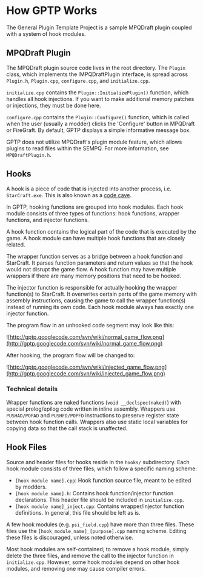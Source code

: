# How GPTP Works #

The General Plugin Template Project is a sample MPQDraft plugin coupled with a system of hook modules.

## MPQDraft Plugin ##

The MPQDraft plugin source code lives in the root directory. The `Plugin` class, which implements the IMPQDraftPlugin interface, is spread across `Plugin.h`, `Plugin.cpp`, `configure.cpp`, and `initialize.cpp`.

`initialize.cpp` contains the `Plugin::InitializePlugin()` function, which handles all hook injections. If you want to make additional memory patches or injections, they must be done here.

`configure.cpp` contains the `Plugin::Configure()` function, which is called when the user (usually a modder) clicks the 'Configure' button in MPQDraft or FireGraft. By default, GPTP displays a simple informative message box.

GPTP does not utilize MPQDraft's plugin module feature, which allows plugins to read files within the SEMPQ. For more information, see `MPQDraftPlugin.h`.

## Hooks ##

A hook is a piece of code that is injected into another process, i.e. `StarCraft.exe`. This is also known as a [code cave](http://www.codeproject.com/Articles/20240/The-Beginners-Guide-to-Codecaves).

In GPTP, hooking functions are grouped into hook modules. Each hook module consists of three types of functions: hook functions, wrapper functions, and injector functions.

A hook function contains the logical part of the code that is executed by the game. A hook module can have multiple hook functions that are closely related.

The wrapper function serves as a bridge between a hook function and StarCraft. It parses function parameters and return values so that the hook would not disrupt the game flow. A hook function may have multiple wrappers if there are many memory positions that need to be hooked.

The injector function is responsible for actually hooking the wrapper function(s) to StarCraft. It overwrites certain parts of the game memory with assembly instructions, causing the game to call the wrapper function(s) instead of running its own code. Each hook module always has exactly one injector function.

The program flow in an unhooked code segment may look like this:

![http://gptp.googlecode.com/svn/wiki/normal_game_flow.png](http://gptp.googlecode.com/svn/wiki/normal_game_flow.png)

After hooking, the program flow will be changed to:

![http://gptp.googlecode.com/svn/wiki/injected_game_flow.png](http://gptp.googlecode.com/svn/wiki/injected_game_flow.png)

### Technical details ###

Wrapper functions are naked functions (`void __declspec(naked)`) with special prolog/epilog code written in inline assembly. Wrappers use `PUSHAD/POPAD` and `PUSHFD/POPFD` instructions to preserve register state between hook function calls. Wrappers also use static local variables for copying data so that the call stack is unaffected.

## Hook Files ##

Source and header files for hooks reside in the `hooks/` subdirectory. Each hook module consists of three files, which follow a specific naming scheme:

  * `[hook module name].cpp`: Hook function source file, meant to be edited by modders.
  * `[hook module name].h`: Contains hook function/injector function declarations. This header file should be included in `initialize.cpp`.
  * `[hook module name]_inject.cpp`: Contains wrapper/injector function definitions. In general, this file should be left as is.

A few hook modules (e.g. `psi_field.cpp`) have more than three files. These files use the `[hook_module_name]_[purpose].cpp` naming scheme. Editing these files is discouraged, unless noted otherwise.

Most hook modules are self-contained; to remove a hook module, simply delete the three files, and remove the call to the injector function in `initialize.cpp`. However, some hook modules depend on other hook modules, and removing one may cause compiler errors.